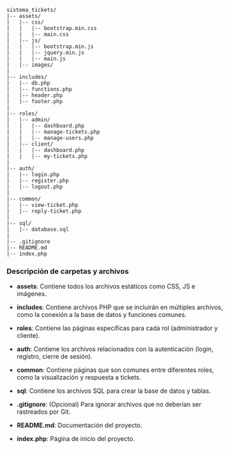 ```plaintext
sistema_tickets/
|-- assets/
|   |-- css/
|   |   |-- bootstrap.min.css
|   |   |-- main.css
|   |-- js/
|   |   |-- bootstrap.min.js
|   |   |-- jquery.min.js
|   |   |-- main.js
|   |-- images/
|
|-- includes/
|   |-- db.php
|   |-- functions.php
|   |-- header.php
|   |-- footer.php
|
|-- roles/
|   |-- admin/
|   |   |-- dashboard.php
|   |   |-- manage-tickets.php
|   |   |-- manage-users.php
|   |-- client/
|   |   |-- dashboard.php
|   |   |-- my-tickets.php
|
|-- auth/
|   |-- login.php
|   |-- register.php
|   |-- logout.php
|
|-- common/
|   |-- view-ticket.php
|   |-- reply-ticket.php
|
|-- sql/
|   |-- database.sql
|
|-- .gitignore
|-- README.md
|-- index.php
```

### Descripción de carpetas y archivos

- **assets**: Contiene todos los archivos estáticos como CSS, JS e imágenes.
  
- **includes**: Contiene archivos PHP que se incluirán en múltiples archivos, como la conexión a la base de datos y funciones comunes.

- **roles**: Contiene las páginas específicas para cada rol (administrador y cliente).

- **auth**: Contiene los archivos relacionados con la autenticación (login, registro, cierre de sesión).

- **common**: Contiene páginas que son comunes entre diferentes roles, como la visualización y respuesta a tickets.

- **sql**: Contiene los archivos SQL para crear la base de datos y tablas.

- **.gitignore**: (Opcional) Para ignorar archivos que no deberían ser rastreados por Git.

- **README.md**: Documentación del proyecto.

- **index.php**: Página de inicio del proyecto.